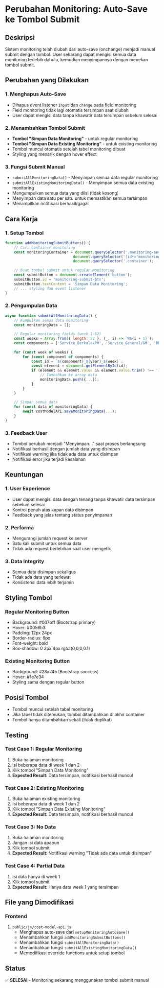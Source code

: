 # Perubahan Monitoring: Auto-Save ke Tombol Submit

## Deskripsi
Sistem monitoring telah diubah dari auto-save (onchange) menjadi manual submit dengan tombol. User sekarang dapat mengisi semua data monitoring terlebih dahulu, kemudian menyimpannya dengan menekan tombol submit.

## Perubahan yang Dilakukan

### 1. Menghapus Auto-Save
- Dihapus event listener `input` dan `change` pada field monitoring
- Field monitoring tidak lagi otomatis tersimpan saat diubah
- User dapat mengisi data tanpa khawatir data tersimpan sebelum selesai

### 2. Menambahkan Tombol Submit
- **Tombol "Simpan Data Monitoring"** - untuk regular monitoring
- **Tombol "Simpan Data Existing Monitoring"** - untuk existing monitoring
- Tombol muncul otomatis setelah tabel monitoring dibuat
- Styling yang menarik dengan hover effect

### 3. Fungsi Submit Manual
- `submitAllMonitoringData()` - Menyimpan semua data regular monitoring
- `submitAllExistingMonitoringData()` - Menyimpan semua data existing monitoring
- Mengumpulkan semua data yang diisi (tidak kosong)
- Menyimpan data satu per satu untuk memastikan semua tersimpan
- Menampilkan notifikasi berhasil/gagal

## Cara Kerja

### 1. Setup Tombol
```javascript
function addMonitoringSubmitButtons() {
    // Cari container monitoring
    const monitoringContainer = document.querySelector('.monitoring-section') || 
                               document.querySelector('[id*="monitoring"]') || 
                               document.querySelector('.container');
    
    // Buat tombol submit untuk regular monitoring
    const submitButton = document.createElement('button');
    submitButton.id = 'monitoring-submit-btn';
    submitButton.textContent = 'Simpan Data Monitoring';
    // ... styling dan event listener
}
```

### 2. Pengumpulan Data
```javascript
async function submitAllMonitoringData() {
    // Kumpulkan semua data monitoring
    const monitoringData = [];
    
    // Regular monitoring fields (week 1-52)
    const weeks = Array.from({ length: 52 }, (_, i) => `W${i + 1}`);
    const components = ['Service_Berkala/PM', 'Service_General/GM', 'BBM', 'AdBlue', 'Driver_Cost', 'Ban'];
    
    for (const week of weeks) {
        for (const component of components) {
            const id = `${component}_${year}_${week}`;
            const element = document.getElementById(id);
            if (element && element.value && element.value.trim() !== '') {
                // Tambahkan ke array data
                monitoringData.push({...});
            }
        }
    }
    
    // Simpan semua data
    for (const data of monitoringData) {
        await costModelAPI.saveMonitoringData(...);
    }
}
```

### 3. Feedback User
- Tombol berubah menjadi "Menyimpan..." saat proses berlangsung
- Notifikasi berhasil dengan jumlah data yang disimpan
- Notifikasi warning jika tidak ada data untuk disimpan
- Notifikasi error jika terjadi kesalahan

## Keuntungan

### 1. User Experience
- User dapat mengisi data dengan tenang tanpa khawatir data tersimpan sebelum selesai
- Kontrol penuh atas kapan data disimpan
- Feedback yang jelas tentang status penyimpanan

### 2. Performa
- Mengurangi jumlah request ke server
- Satu kali submit untuk semua data
- Tidak ada request berlebihan saat user mengetik

### 3. Data Integrity
- Semua data disimpan sekaligus
- Tidak ada data yang terlewat
- Konsistensi data lebih terjamin

## Styling Tombol

### Regular Monitoring Button
- Background: #007bff (Bootstrap primary)
- Hover: #0056b3
- Padding: 12px 24px
- Border-radius: 6px
- Font-weight: bold
- Box-shadow: 0 2px 4px rgba(0,0,0,0.1)

### Existing Monitoring Button
- Background: #28a745 (Bootstrap success)
- Hover: #1e7e34
- Styling sama dengan regular button

## Posisi Tombol
- Tombol muncul setelah tabel monitoring
- Jika tabel tidak ditemukan, tombol ditambahkan di akhir container
- Tombol hanya ditambahkan sekali (tidak duplikat)

## Testing

### Test Case 1: Regular Monitoring
1. Buka halaman monitoring
2. Isi beberapa data di week 1 dan 2
3. Klik tombol "Simpan Data Monitoring"
4. **Expected Result**: Data tersimpan, notifikasi berhasil muncul

### Test Case 2: Existing Monitoring
1. Buka halaman existing monitoring
2. Isi beberapa data di week 1 dan 2
3. Klik tombol "Simpan Data Existing Monitoring"
4. **Expected Result**: Data tersimpan, notifikasi berhasil muncul

### Test Case 3: No Data
1. Buka halaman monitoring
2. Jangan isi data apapun
3. Klik tombol submit
4. **Expected Result**: Notifikasi warning "Tidak ada data untuk disimpan"

### Test Case 4: Partial Data
1. Isi data hanya di week 1
2. Klik tombol submit
3. **Expected Result**: Hanya data week 1 yang tersimpan

## File yang Dimodifikasi

### Frontend
1. `public/js/cost-model-api.js`
   - Menghapus auto-save dari `setupMonitoringAutoSave()`
   - Menambahkan fungsi `addMonitoringSubmitButtons()`
   - Menambahkan fungsi `submitAllMonitoringData()`
   - Menambahkan fungsi `submitAllExistingMonitoringData()`
   - Memodifikasi override functions untuk setup tombol

## Status
✅ **SELESAI** - Monitoring sekarang menggunakan tombol submit manual 